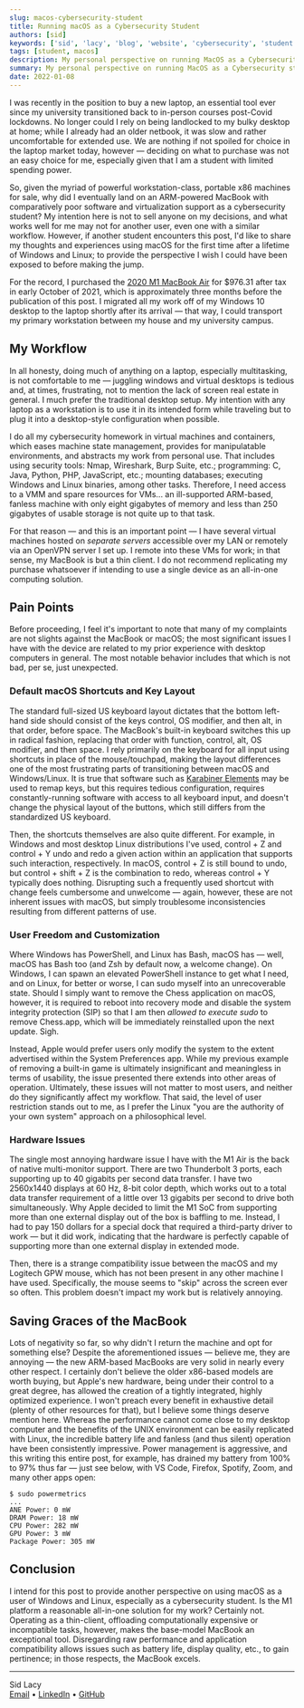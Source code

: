 ```yaml
---
slug: macos-cybersecurity-student
title: Running macOS as a Cybersecurity Student
authors: [sid]
keywords: ['sid', 'lacy', 'blog', 'website', 'cybersecurity', 'student', 'security', 'computer', 'hackthebox', 'htb', 'tech', 'macos']
tags: [student, macos]
description: My personal perspective on running MacOS as a Cybersecurity student — not everyone's first choice
summary: My personal perspective on running MacOS as a Cybersecurity student — not everyone's first choice
date: 2022-01-08
---
```


I was recently in the position to buy a new laptop, an essential tool ever since my university transitioned back to in-person courses post-Covid lockdowns. No longer could I rely on being landlocked to my bulky desktop at home; while I already had an older netbook, it was slow and rather uncomfortable for extended use. We are nothing if not spoiled for choice in the laptop market today, however — deciding on what to purchase was not an easy choice for me, especially given that I am a student with limited spending power. 

So, given the myriad of powerful workstation-class, portable x86 machines for sale, why did I eventually land on an ARM-powered MacBook with comparatively poor software and virtualization support as a cybersecurity student? My intention here is not to sell anyone on my decisions, and what works well for me may not for another user, even one with a similar workflow. However, if another student encounters this post, I'd like to share my thoughts and experiences using macOS for the first time after a lifetime of Windows and Linux; to provide the perspective I wish I could have been exposed to before making the jump.

<!--truncate-->

For the record, I purchased the [2020 M1 MacBook Air](https://support.apple.com/kb/SP825) for $976.31 after tax in early October of 2021, which is approximately three months before the publication of this post. I migrated all my work off of my Windows 10 desktop to the laptop shortly after its arrival — that way, I could transport my primary workstation between my house and my university campus.

## My Workflow

In all honesty, doing much of anything on a laptop, especially multitasking, is not comfortable to me — juggling windows and virtual desktops is tedious and, at times, frustrating, not to mention the lack of screen real estate in general. I much prefer the traditional desktop setup. My intention with any laptop as a workstation is to use it in its intended form while traveling but to plug it into a desktop-style configuration when possible.

I do all my cybersecurity homework in virtual machines and containers, which eases machine state management, provides for manipulatable environments, and abstracts my work from personal use. That includes using security tools: Nmap, Wireshark, Burp Suite, etc.; programming: C, Java, Python, PHP, JavaScript, etc.; mounting databases; executing Windows and Linux binaries, among other tasks. Therefore, I need access to a VMM and spare resources for VMs... an ill-supported ARM-based, fanless machine with only eight gigabytes of memory and less than 250 gigabytes of usable storage is not quite up to that task.

For that reason — and this is an important point — I have several virtual machines hosted on *separate servers* accessible over my LAN or remotely via an OpenVPN server I set up. I remote into these VMs for work; in that sense, my MacBook is but a thin client. I do not recommend replicating my purchase whatsoever if intending to use a single device as an all-in-one computing solution.

## Pain Points

Before proceeding, I feel it's important to note that many of my complaints are not slights against the MacBook or macOS; the most significant issues I have with the device are related to my prior experience with desktop computers in general. The most notable behavior includes that which is not bad, per se, just unexpected.

### Default macOS Shortcuts and Key Layout

The standard full-sized US keyboard layout dictates that the bottom left-hand side should consist of the keys control, OS modifier, and then alt, in that order, before space. The MacBook's built-in keyboard switches this up in radical fashion, replacing that order with function, control, alt, OS modifier, and then space. I rely primarily on the keyboard for all input using shortcuts in place of the mouse/touchpad, making the layout differences one of the most frustrating parts of transitioning between macOS and Windows/Linux. It is true that software such as [Karabiner Elements](https://karabiner-elements.pqrs.org) may be used to remap keys, but this requires tedious configuration, requires constantly-running software with access to all keyboard input, and doesn't change the physical layout of the buttons, which still differs from the standardized US keyboard.

Then, the shortcuts themselves are also quite different. For example, in Windows and most desktop Linux distributions I've used, control + Z and control + Y undo and redo a given action within an application that supports such interaction, respectively. In macOS, control + Z is still bound to undo, but control + shift + Z is the combination to redo, whereas control + Y typically does nothing. Disrupting such a frequently used shortcut with change feels cumbersome and unwelcome — again, however, these are not inherent issues with macOS, but simply troublesome inconsistencies resulting from different patterns of use.

### User Freedom and Customization 

Where Windows has PowerShell, and Linux has Bash, macOS has — well, macOS has Bash too (and Zsh by default now, a welcome change). On Windows, I can spawn an elevated PowerShell instance to get what I need, and on Linux, for better or worse, I can sudo myself into an unrecoverable state. Should I simply want to remove the Chess application on macOS, however, it is required to reboot into recovery mode and disable the system integrity protection (SIP) so that I am then *allowed to execute sudo* to remove Chess.app, which will be immediately reinstalled upon the next update. Sigh.

Instead, Apple would prefer users only modify the system to the extent advertised within the System Preferences app. While my previous example of removing a built-in game is ultimately insignificant and meaningless in terms of usability, the issue presented there extends into other areas of operation. Ultimately, these issues will not matter to most users, and neither do they significantly affect my workflow. That said, the level of user restriction stands out to me, as I prefer the Linux "you are the authority of your own system" approach on a philosophical level.

### Hardware Issues

The single most annoying hardware issue I have with the M1 Air is the back of native multi-monitor support. There are two Thunderbolt 3 ports, each supporting up to 40 gigabits per second data transfer. I have two 2560x1440 displays at 60 Hz, 8-bit color depth, which works out to a total data transfer requirement of a little over 13 gigabits per second to drive both simultaneously. Why Apple decided to limit the M1 SoC from supporting more than one external display out of the box is baffling to me. Instead, I had to pay 150 dollars for a special dock that required a third-party driver to work — but it did work, indicating that the hardware is perfectly capable of supporting more than one external display in extended mode.

Then, there is a strange compatibility issue between the macOS and my Logitech GPW mouse, which has not been present in any other machine I have used. Specifically, the mouse seems to "skip" across the screen ever so often. This problem doesn't impact my work but is relatively annoying.

## Saving Graces of the MacBook

Lots of negativity so far, so why didn't I return the machine and opt for something else? Despite the aforementioned issues — believe me, they are annoying — the new ARM-based MacBooks are very solid in nearly every other respect. I certainly don't believe the older x86-based models are worth buying, but Apple's new hardware, being under their control to a great degree, has allowed the creation of a tightly integrated, highly optimized experience. I won't preach every benefit in exhaustive detail (plenty of other resources for that), but I believe some things deserve mention here. Whereas the performance cannot come close to my desktop computer and the benefits of the UNIX environment can be easily replicated with Linux, the incredible battery life and fanless (and thus silent) operation have been consistently impressive. Power management is aggressive, and this writing this entire post, for example, has drained my battery from 100% to 97% thus far — just see below, with VS Code, Firefox, Spotify, Zoom, and many other apps open:

```
$ sudo powermetrics
...
ANE Power: 0 mW
DRAM Power: 18 mW
CPU Power: 282 mW
GPU Power: 3 mW
Package Power: 305 mW
```

## Conclusion
I intend for this post to provide another perspective on using macOS as a user of Windows and Linux, especially as a cybersecurity student. Is the M1 platform a reasonable all-in-one solution for my work? Certainly not. Operating as a thin-client, offloading computationally expensive or incompatible tasks, however, makes the base-model MacBook an exceptional tool. Disregarding raw performance and application compatibility allows issues such as battery life, display quality, etc., to gain pertinence; in those respects, the MacBook excels.

---

Sid Lacy  
[Email](mailto:contact@swlacy.com?subject=Hello!) • [LinkedIn](https://www.linkedin.com/in/lacysw/) • [GitHub](https://github.com/lacysw)